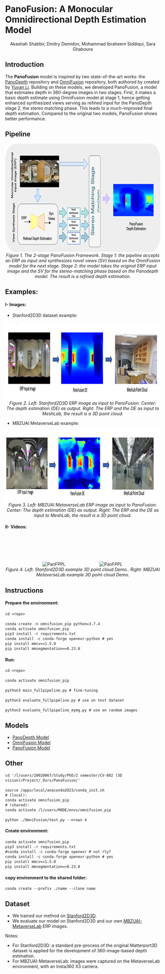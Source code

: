 # PanoFusion: A Monocular Omnidirectional Depth Estimation Model

<p align="center">
Akashah Shabbir, Dmitry Demidov, Mohammad Ibraheem Siddiqui, Sara Ghaboura
</p>

## Introduction

The **PanoFusion** model is inspired by two state-of-the-art works: the  [PanoDepth](https://yuyanli0831.github.io/PanoDepth-Website/) repository and [OmniFusion](https://github.com/yuyanli0831/OmniFusion) repository, both authored by created by [Yuyan Li](https://github.com/yuyanli0831). Building on these models, we developed PanoFusion, a model that estimates depth in 360-degree images in two stages. First, it makes a basic depth estimate using OmniFusion model at stage 1, hence getting enhanced synthesized views serving as refined input for the PanoDepth stage 2, the stereo matching phase. This leads to a much-improved final depth estimation. Compared to the original two models, PanoFusion shows better performance.


## Pipeline

<p align="center">
<img src="Images/PanoFusionGit.drawio.png" alt="PanFPPL" width="750" height="350"/>
<br>
  <em> Figure 1. The 2-stage PanoFusion Framework. Stage 1: the pipeline accepts an ERP as input and synthesizes novel views (SV) based on the OmniFusion model for the next stage. Stage 2: the model takes the original ERP input image and the SV for the stereo-matching phase based on the Panodepth model. The result is a refined depth estimation. </em>
</p>


## Examples:

#### I- Images: 

- Stanford2D3D dataset example:
<p align="center">
<img src="Images/PanoFusion_Result.png" alt="PanFPPL" width="900" height="250"/>
<br>
  <em> Figure 2. Left: Stanford2D3D ERP image as input to PanoFusion. Center: The depth estimation (DE) as output. Right: The ERP and the DE as input to MeshLab, the result is a 3D point cloud. </em>
</p>


- MBZUAI MetaverseLab example:
<p align="center">
<img src="Images/PanoFusion_Result_MetaverseLab.png" alt="PanFPPL" width="920" height="230"/>
<br>
  <em> Figure 3. Left: MBZUAI MetaverseLab ERP image as input to PanoFusion. Center: The depth estimation (DE) as output. Right: The ERP and the DE as input to MeshLab, the result is a 3D point cloud. </em>
</p>



#### II- Videos: 
<p align="center">
  <img src="Images/Demo_Stand2D3D.gif"  alt="PanFPPL" width="200" height="200" style="margin-right: 2px;" />
  <img src="data:image/gif;base64,R0lGODlhAQABAIAAAAAAAP///yH5BAEAAAAALAAAAAABAAEAAAIBRAA7" width="100" />
  <img src="Images/Demo_MetLab.gif"  alt="PanFPPL" width="200" height="200" style="margin-right: 2px;" />
  <br>
   <em> Figure 4. Left: Stanford2D3D example 3D point cloud Demo.. Right: MBZUAI MetaverseLab example 3D point cloud Demo. </em>
</p>




## Instructions

#### Prepare the environment:
```
cd <repo>

conda create -n omnifusion_pip python=3.7.4 
conda activate omnifusion_pip
pip3 install -r requirements.txt
conda install -c conda-forge openexr-python # yes
pip install mmcv==1.5.0
pip install mmsegmentation==0.23.0
```

#### Run:

```
cd <repo>

conda activate omnifusion_pip

python3 main_fullpipeline.py # fine-tuning

python3 evaluate_fullpipeline.py # use on test dataset

python3 evaluate_fullpipeline_mymg.py # use on random images
```

## Models

- [PanoDepth Model](https://mbzuaiac-my.sharepoint.com/:f:/g/personal/dmitry_demidov_mbzuai_ac_ae/Ev2nvnWoDHpLoB0LKbIhN5sB4KY1JxN6cUo-BYYlJ4FvQw?e=8Akqmo)
- [OmniFusion Model](https://mbzuaiac-my.sharepoint.com/:f:/g/personal/dmitry_demidov_mbzuai_ac_ae/Ev2nvnWoDHpLoB0LKbIhN5sB4KY1JxN6cUo-BYYlJ4FvQw?e=8Akqmo)
- [PanoFusion Model](https://mbzuaiac-my.sharepoint.com/:f:/g/personal/dmitry_demidov_mbzuai_ac_ae/Ev2nvnWoDHpLoB0LKbIhN5sB4KY1JxN6cUo-BYYlJ4FvQw?e=8Akqmo)


## Other

```
cd '/l/users/20020067/Study/PhD/2 semester/CV-802 (3D vision)/Project/_Ours/PanoFusion/'

source /apps/local/anaconda2023/conda_init.sh
# (local):
conda activate omnifusion_pip
# (shared): 
conda activate /l/users/MODE/envs/omnifusion_pip

python ./OmniFusion/test.py --nrows 4
```

#### Create environment:

```
conda activate omnifusion_pip
pip3 install -r requirements.txt
#conda install -c conda-forge openexr # not rly?
conda install -c conda-forge openexr-python # yes
pip install mmcv==1.5.0
pip install mmsegmentation==0.23.0
```

#### copy environment to the shared folder:

```
conda create --prefix ./name --clone name
```


## Dataset

- We trained our method on [Stanford2D3D](http://buildingparser.stanford.edu/dataset.html). 
- We evaluate our model on Stanford2D3D and our own [MBZUAI-MetaverseLab](https://mbzuai.ac.ae/news/inside-mbzuais-metaverse-lab-for-an-immersive-digital-presence/) ERP images.


Notes:
- For Stanford2D3D: a standard pre-process of the original Matterport3D dataset is applied for the development of 360-image-based depth estimation.
- For MBZUAI-MetaverseLab: images were captured on the MetaverseLab environment, with an Insta360 X3 camera.
